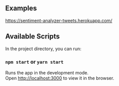 ## Examples

https://sentiment-analyzer-tweets.herokuapp.com/


## Available Scripts

In the project directory, you can run:

### `npm start` or ``yarn start``

Runs the app in the development mode.<br>
Open [http://localhost:3000](http://localhost:3000) to view it in the browser.
